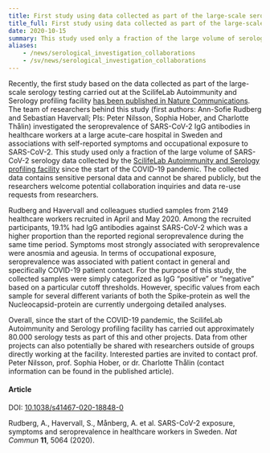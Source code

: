 ```yaml
---
title: First study using data collected as part of the large-scale serology testing at SciLifeLab published  # short
title_full: First study using data collected as part of the large-scale serology testing at SciLifeLab published # long
date: 2020-10-15
summary: This study used only a fraction of the large volume of serology data continuously collected by the ScilifeLab Autoimmunity and Serology profiling facility.
aliases:
    - /news/serological_investigation_collaborations
    - /sv/news/serological_investigation_collaborations
---
```


Recently, the first study based on the data collected as part of the large-scale serology testing carried out at the ScilifeLab Autoimmunity and Serology profiling facility [has been published in Nature Communications](https://doi.org/10.1038/s41467-020-18848-0). The team of researchers behind this study (first authors: Ann-Sofie Rudberg and Sebastian Havervall; PIs: Peter Nilsson, Sophia Hober, and Charlotte Thålin) investigated the seroprevalence of SARS-CoV-2 IgG antibodies in healthcare workers at a large acute-care hospital in Sweden and associations with self-reported symptoms and occupational exposure to SARS-CoV-2. This study used only a fraction of the large volume of SARS-CoV-2 serology data collected by the [ScilifeLab Autoimmunity and Serology profiling facility](https://www.scilifelab.se/facilities/autoimmunity-profiling/) since the start of the COVID-19 pandemic. The collected data contains sensitive personal data and cannot be shared publicly, but the researchers welcome potential collaboration inquiries and data re-use requests from researchers.

Rudberg and Havervall and colleagues studied samples from 2149 healthcare workers recruited in April and May 2020. Among the recruited participants, 19.1% had IgG antibodies against SARS-CoV-2 which was a higher proportion than the reported regional seroprevalence during the same time period. Symptoms most strongly associated with seroprevalence were anosmia and ageusia. In terms of occupational exposure, seroprevalence was associated with patient contact in general and specifically COVID-19 patient contact. For the purpose of this study, the collected samples were simply categorized as IgG “positive” or “negative” based on a particular cutoff thresholds. However, specific values from each sample for several different variants of both the Spike-protein as well the Nucleocapsid-protein are currently undergoing detailed analyses.

Overall, since the start of the COVID-19 pandemic, the ScilifeLab Autoimmunity and Serology profiling facility has carried out approximately 80.000 serology tests as part of this and other projects. Data from other projects can also potentially be shared with researchers outside of groups directly working at the facility. Interested parties are invited to contact prof. Peter Nilsson, prof. Sophia Hober, or dr. Charlotte Thålin (contact information can be found in the published article).

#### Article

DOI: [10.1038/s41467-020-18848-0](https://doi.org/10.1038/s41467-020-18848-0)

Rudberg, A., Havervall, S., Månberg, A. et al. SARS-CoV-2 exposure, symptoms and seroprevalence in healthcare workers in Sweden. *Nat Commun* **11**, 5064 (2020).
